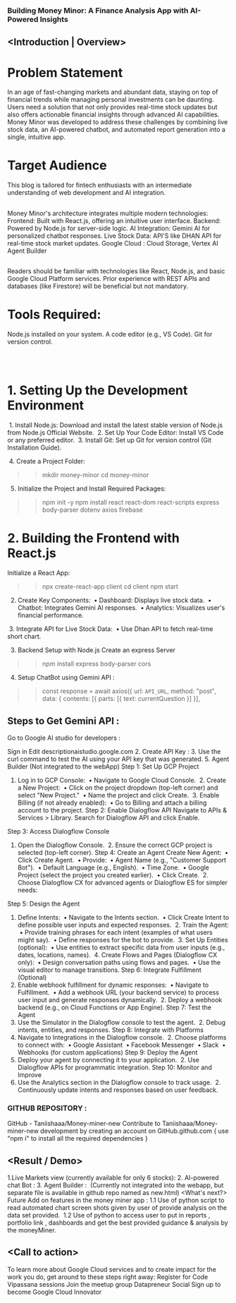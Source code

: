 ### Building Money Minor: A Finance Analysis App with AI-Powered Insights

## <Introduction | Overview>

# Problem Statement
In an age of fast-changing markets and abundant data, staying on top of financial trends while managing personal investments can be daunting. Users need a solution that not only provides real-time stock updates but also offers actionable financial insights through advanced AI capabilities. Money Minor was developed to address these challenges by combining live stock data, an AI-powered chatbot, and automated report generation into a single, intuitive app.
# Target Audience
This blog is tailored for fintech enthusiasts with an intermediate understanding of web development and AI integration.

## <Design>
Money Minor's architecture integrates multiple modern technologies:
Frontend: Built with React.js, offering an intuitive user interface.
Backend: Powered by Node.js for server-side logic.
AI Integration: Gemini AI for personalized chatbot responses.
Live Stock Data: API'S like DHAN API for real-time stock market updates.
Google Cloud : Cloud Storage, Vertex AI Agent Builder

## <Prerequisites>
Readers should be familiar with technologies like React, Node.js, and basic Google Cloud Platform services. Prior experience with REST APIs and databases (like Firestore) will be beneficial but not mandatory.

# Tools Required:
Node.js installed on your system.
A code editor (e.g., VS Code).
Git for version control.

## <Step-by-step instructions>
 
# 1. Setting Up the Development Environment
 1. Install Node.js: Download and install the latest stable version of Node.js from Node.js Official Website.
 2. Set Up Your Code Editor: Install VS Code or any preferred editor.
 3. Install Git: Set up Git for version control (Git Installation Guide).
   
 4. Create a Project Folder:
>> mkdir money-minor
>> cd money-minor

5. Initialize the Project and Install Required Packages:
>> npm init -y
>> npm install react react-dom react-scripts express body-parser dotenv axios firebase

# 2. Building the Frontend with React.js
Initialize a React App:

>> npx create-react-app client
>> cd client
>> npm start

2. Create Key Components:
 • Dashboard: Displays live stock data.
 • Chatbot: Integrates Gemini AI responses.
 • Analytics: Visualizes user's financial performance.

 3. Integrate API for Live Stock Data:
 • Use Dhan API to fetch real-time short chart. 
 
3. Backend Setup with Node.js
Create an express Server
>> npm install express body-parser cors
4. Setup ChatBot using Gemini API :
>> const response = await axios({
        url: `API_URL`,
        method: "post",
        data: {
          contents: [{ parts: [{ text: currentQuestion }] }],

## Steps to Get Gemini API :
Go to Google AI studio for developers :

Sign in
Edit descriptionaistudio.google.com
2. Create API Key :
3. Use the curl command to test the AI using your API key that was generated.
5. Agent Builder (Not integrated to the webApp)
Step 1: Set Up GCP Project
1. Log in to GCP Console:
 • Navigate to Google Cloud Console.
 2. Create a New Project:
 • Click on the project dropdown (top-left corner) and select "New Project."
 • Name the project and click Create.
 3. Enable Billing (if not already enabled):
 • Go to Billing and attach a billing account to the project.
Step 2: Enable Dialogflow API
Navigate to APIs & Services > Library.
Search for Dialogflow API and click Enable.

Step 3: Access Dialogflow Console
1. Open the Dialogflow Console.
 2. Ensure the correct GCP project is selected (top-left corner).
Step 4: Create an Agent
Create New Agent:
 • Click Create Agent.
 • Provide:
 • Agent Name (e.g., "Customer Support Bot").
 • Default Language (e.g., English).
 • Time Zone.
 • Google Project (select the project you created earlier).
 • Click Create.
 2. Choose Dialogflow CX for advanced agents or Dialogflow ES for simpler needs:


Step 5: Design the Agent
1. Define Intents:
 • Navigate to the Intents section.
 • Click Create Intent to define possible user inputs and expected responses.
 2. Train the Agent:
 • Provide training phrases for each intent (examples of what users might say).
 • Define responses for the bot to provide.
 3. Set Up Entities (optional):
 • Use entities to extract specific data from user inputs (e.g., dates, locations, names).
 4. Create Flows and Pages (Dialogflow CX only):
 • Design conversation paths using flows and pages.
 • Use the visual editor to manage transitions.
Step 6: Integrate Fulfillment (Optional)
1. Enable webhook fulfillment for dynamic responses:
 • Navigate to Fulfillment.
 • Add a webhook URL (your backend service) to process user input and generate responses dynamically.
 2. Deploy a webhook backend (e.g., on Cloud Functions or App Engine).
Step 7: Test the Agent
1. Use the Simulator in the Dialogflow console to test the agent.
 2. Debug intents, entities, and responses.
Step 8: Integrate with Platforms
1. Navigate to Integrations in the Dialogflow console.
 2. Choose platforms to connect with:
 • Google Assistant
 • Facebook Messenger
 • Slack
 • Webhooks (for custom applications)
Step 9: Deploy the Agent
1. Deploy your agent by connecting it to your application.
 2. Use Dialogflow APIs for programmatic integration.
Step 10: Monitor and Improve
1. Use the Analytics section in the Dialogflow console to track usage.
 2. Continuously update intents and responses based on user feedback.

### GITHUB REPOSITORY : 
GitHub - Taniishaaa/Money-miner-new
Contribute to Taniishaaa/Money-miner-new development by creating an account on GitHub.github.com
{ use "npm i" to install all the required dependencies }

## <Result / Demo>
1.Live Markets view (currently available for only 6 stocks):
2. AI-powered chat Bot :
3. Agent Builder : 
(Currently not integrated into the webapp, but separate file is available in github repo named as new.html)
<What's next?>
Future Add on features in the money miner app :
1.1 Use of python script to read automated chart screen shots given by user of provide analysis on the data set provided. 
1.2 Use of python to access user to put in reports , portfolio link , dashboards and get the best provided guidance & analysis by the moneyMiner.
   
## <Call to action>
  
To learn more about Google Cloud services and to create impact for the work you do, get around to these steps right away:
Register for Code Vipassana sessions
Join the meetup group Datapreneur Social
Sign up to become Google Cloud Innovator
